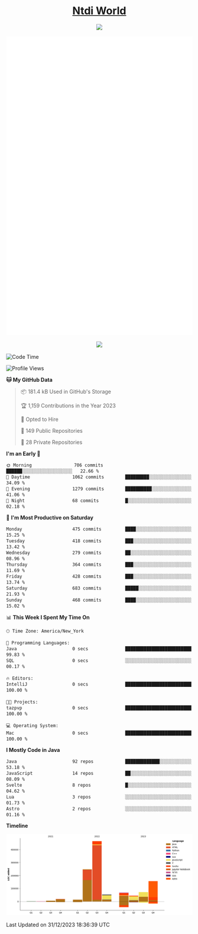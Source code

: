 <h1 align="center"><a href="https://www.ntdi.world">Ntdi World</a></h1>
<p align="center">
  <a href="https://github.com/n-tdi"><img src="https://readme-typing-svg.herokuapp.com?lines=FullStack+Developer;Web+Developer;Open-Source+Enthusiast;Java+Developer;Spigot-API%20Developer;&center=true&width=500&height=50"></a>
</p>

<div align="center">
  <img src="/github-metrics.svg"></img>
  
  <img src="https://komarev.com/ghpvc/?username=n-tdi&color=green"></img>
</div>

<!-- May use later.. idk -->
<!-- <a href="http://www.github.com/n-tdi"><img src="https://github-readme-stats.vercel.app/api?username=n-tdi&show_icons=true&hide=&count_private=true&title_color=0891b2&text_color=ffffff&icon_color=0891b2&bg_color=1c1917&hide_border=true&show_icons=true" alt="n-tdi's GitHub stats" /></a> -->

<!--START_SECTION:waka-->
![Code Time](http://img.shields.io/badge/Code%20Time-324%20hrs%2045%20mins-blue)

![Profile Views](http://img.shields.io/badge/Profile%20Views-0-blue)

**🐱 My GitHub Data** 

> 📦 181.4 kB Used in GitHub's Storage 
 > 
> 🏆 1,159 Contributions in the Year 2023
 > 
> 💼 Opted to Hire
 > 
> 📜 149 Public Repositories 
 > 
> 🔑 28 Private Repositories 
 > 
**I'm an Early 🐤** 

```text
🌞 Morning                706 commits         ██████░░░░░░░░░░░░░░░░░░░   22.66 % 
🌆 Daytime                1062 commits        █████████░░░░░░░░░░░░░░░░   34.09 % 
🌃 Evening                1279 commits        ██████████░░░░░░░░░░░░░░░   41.06 % 
🌙 Night                  68 commits          █░░░░░░░░░░░░░░░░░░░░░░░░   02.18 % 
```
📅 **I'm Most Productive on Saturday** 

```text
Monday                   475 commits         ████░░░░░░░░░░░░░░░░░░░░░   15.25 % 
Tuesday                  418 commits         ███░░░░░░░░░░░░░░░░░░░░░░   13.42 % 
Wednesday                279 commits         ██░░░░░░░░░░░░░░░░░░░░░░░   08.96 % 
Thursday                 364 commits         ███░░░░░░░░░░░░░░░░░░░░░░   11.69 % 
Friday                   428 commits         ███░░░░░░░░░░░░░░░░░░░░░░   13.74 % 
Saturday                 683 commits         █████░░░░░░░░░░░░░░░░░░░░   21.93 % 
Sunday                   468 commits         ████░░░░░░░░░░░░░░░░░░░░░   15.02 % 
```


📊 **This Week I Spent My Time On** 

```text
🕑︎ Time Zone: America/New_York

💬 Programming Languages: 
Java                     0 secs              █████████████████████████   99.83 % 
SQL                      0 secs              ░░░░░░░░░░░░░░░░░░░░░░░░░   00.17 % 

🔥 Editors: 
IntelliJ                 0 secs              █████████████████████████   100.00 % 

🐱‍💻 Projects: 
tazpvp                   0 secs              █████████████████████████   100.00 % 

💻 Operating System: 
Mac                      0 secs              █████████████████████████   100.00 % 
```

**I Mostly Code in Java** 

```text
Java                     92 repos            █████████████░░░░░░░░░░░░   53.18 % 
JavaScript               14 repos            ██░░░░░░░░░░░░░░░░░░░░░░░   08.09 % 
Svelte                   8 repos             █░░░░░░░░░░░░░░░░░░░░░░░░   04.62 % 
Lua                      3 repos             ░░░░░░░░░░░░░░░░░░░░░░░░░   01.73 % 
Astro                    2 repos             ░░░░░░░░░░░░░░░░░░░░░░░░░   01.16 % 
```



**Timeline**

![Lines of Code chart](https://raw.githubusercontent.com/n-tdi/n-tdi/main/assets/bar_graph.png)


 Last Updated on 31/12/2023 18:36:39 UTC
<!--END_SECTION:waka-->
